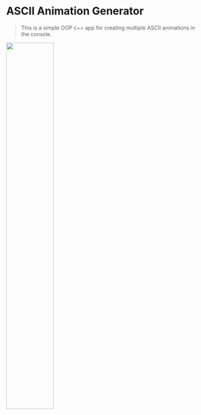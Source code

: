 # ASCII Animation Generator
> This is a simple OOP c++ app for creating multiple ASCII animations in the console.

<img src="https://github.com/Miaad2004/ASCII-Animation-Generator/blob/main/Screenshots/gameplay.gif" width="50%" height="50%"/>
